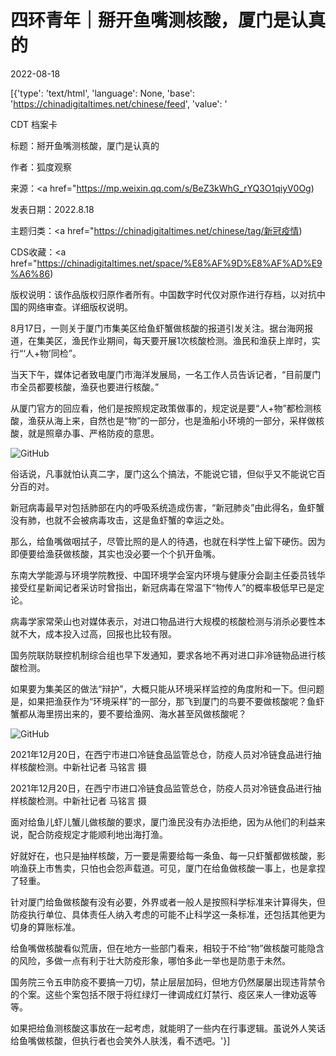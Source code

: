 # 四环青年｜掰开鱼嘴测核酸，厦门是认真的

2022-08-18

[{'type': 'text/html', 'language': None, 'base': 'https://chinadigitaltimes.net/chinese/feed', 'value': '

CDT 档案卡

标题：掰开鱼嘴测核酸，厦门是认真的

作者：狐度观察

来源：<a href="https://mp.weixin.qq.com/s/BeZ3kWhG_rYQ3O1qiyV0Og)

发表日期：2022.8.18

主题归类：<a href="https://chinadigitaltimes.net/chinese/tag/新冠疫情)

CDS收藏：<a href="https://chinadigitaltimes.net/space/%E8%AF%9D%E8%AF%AD%E9%A6%86)

版权说明：该作品版权归原作者所有。中国数字时代仅对原作进行存档，以对抗中国的网络审查。详细版权说明。





8月17日，一则关于厦门市集美区给鱼虾蟹做核酸的报道引发关注。据台海网报道，在集美区，渔民作业期间，每天要开展1次核酸检测。渔民和渔获上岸时，实行“‘人+物’同检”。

当天下午，媒体记者致电厦门市海洋发展局，一名工作人员告诉记者，“目前厦门市全员都要核酸，渔获也要进行核酸。”

从厦门官方的回应看，他们是按照规定政策做事的，规定说是要“人+物”都检测核酸，渔获从海上来，自然也是“物”的一部分，也是渔船小环境的一部分，采样做核酸，就是照章办事、严格防疫的意思。

![GitHub](https://chinadigitaltimes.net/chinese/files/2022/08/image-1660828183638.png)

俗话说，凡事就怕认真二字，厦门这么个搞法，不能说它错，但似乎又不能说它百分百的对。

新冠病毒最早对包括肺部在内的呼吸系统造成伤害，“新冠肺炎”由此得名，鱼虾蟹没有肺，也就不会被病毒攻击，这是鱼虾蟹的幸运之处。

那么，给鱼嘴做咽拭子，尽管比照的是人的待遇，也就在科学性上留下硬伤。因为即便要给渔获做核酸，其实也没必要一个个扒开鱼嘴。

东南大学能源与环境学院教授、中国环境学会室内环境与健康分会副主任委员钱华接受红星新闻记者采访时曾指出，新冠病毒在常温下“物传人”的概率极低早已是定论。

病毒学家常荣山也对媒体表示，对进口物品进行大规模的核酸检测与消杀必要性本就不大，成本投入过高，回报也比较有限。

国务院联防联控机制综合组也早下发通知，要求各地不再对进口非冷链物品进行核酸检测。

如果要为集美区的做法“辩护”，大概只能从环境采样监控的角度附和一下。但问题是，如果把渔获作为“环境采样”的一部分，那飞到厦门的鸟要不要做核酸呢？鱼虾蟹都从海里捞出来的，要不要给渔网、海水甚至风做核酸呢？

![GitHub](https://chinadigitaltimes.net/chinese/files/2022/08/image-1660827755389.png)

2021年12月20日，在西宁市进口冷链食品监管总仓，防疫人员对冷链食品进行抽样核酸检测。中新社记者 马铭言 摄

2021年12月20日，在西宁市进口冷链食品监管总仓，防疫人员对冷链食品进行抽样核酸检测。中新社记者 马铭言 摄

面对给鱼儿虾儿蟹儿做核酸的要求，厦门渔民没有办法拒绝，因为从他们的利益来说，配合防疫规定才能顺利地出海打渔。

好就好在，也只是抽样核酸，万一要是需要给每一条鱼、每一只虾蟹都做核酸，影响渔获上市售卖，只怕也会怨声载道。可见，厦门在给鱼做核酸一事上，也是拿捏了轻重。

针对厦门给鱼做核酸有没有必要，外界或者一般人是按照科学标准来计算得失，但防疫执行单位、具体责任人纳入考虑的可能不止科学这一条标准，还包括其他更为切身的算账标准。

给鱼嘴做核酸看似荒唐，但在地方一些部门看来，相较于不给“物”做核酸可能隐含的风险，多做一点有利于壮大防疫形象，哪怕多此一举也是防患于未然。

国务院三令五申防疫不要搞一刀切，禁止层层加码，但地方仍然屡屡出现违背禁令的个案。这些个案包括不限于将红绿灯一律调成红灯禁行、疫区来人一律劝返等等。

如果把给鱼测核酸这事放在一起考虑，就能明了一些内在行事逻辑。虽说外人笑话给鱼嘴做核酸，但执行者也会笑外人肤浅，看不透吧。'}]